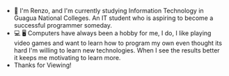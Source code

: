 - 👋 I'm Renzo, and I'm currently studying Information Technology in Guagua National Colleges. An IT student who is aspiring to become a successful programmer someday.
- 💻 🖥 Computers have always been a hobby for me, I do, I like playing video games and want to learn how to program my own even thought its hard I'm willing to learn new technologies. When I see the results better it keeps me motivating to learn more.
- Thanks for Viewing!
<!---
lassrenzo/lassrenzo is a ✨ special ✨ repository because its `README.md` (this file) appears on your GitHub profile.
You can click the Preview link to take a look at your changes.
--->
